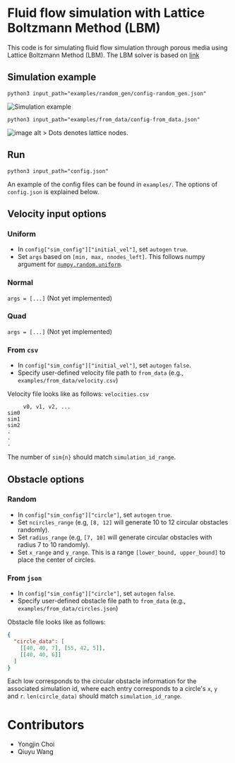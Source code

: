 # Fluid flow simulation with Lattice Boltzmann Method (LBM)
This code is for simulating fluid flow simulation through porous media
using Lattice Boltzmann Method (LBM). The LBM solver is based on [link](https://github.com/Amber1995/Taichi-MRT-MultiphaseLBM)

## Simulation example
```shell
python3 input_path="examples/random_gen/config-random_gen.json"
```
![Simulation example](examples/random_gen/outputs/porous0.gif)
```shell
python3 input_path="examples/from_data/config-from_data.json"
```
![image alt >](examples/from_data/outputs/porous1.gif)
Dots denotes lattice nodes.

## Run
```shell
python3 input_path="config.json"
```
An example of the config files can be found in `examples/`. The options of `config.json` is explained below.

## Velocity input options

### Uniform
* In `config["sim_config"]["initial_vel"]`, set `autogen` `true`.
* Set `args` based on `[min, max, nnodes_left]`. This follows numpy argument for 
[`numpy.random.uniform`](https://numpy.org/doc/stable/reference/random/generated/numpy.random.uniform.html#numpy-random-uniform).

### Normal
`args = [...]` (Not yet implemented)

### Quad
`args = [...]` (Not yet implemented)

### From `csv`
* In `config["sim_config"]["initial_vel"]`, set `autogen` `false`.
* Specify user-defined velocity file path to `from_data` (e.g., `examples/from_data/velocity.csv`) 

Velocity file looks like as follows: 
`velocities.csv`
```
     v0, v1, v2, ...
sim0
sim1
sim2
.
.
.
```

The number of `sim{n}` should match `simulation_id_range`.

## Obstacle options
### Random
* In `config["sim_config"]["circle"]`, set `autogen` `true`.
* Set `ncircles_range` (e.g, `[8, 12]` will generate 10 to 12 circular obstacles randomly).
* Set `radius_range` (e.g, `[7, 10]` will generate circular obstacles with radius 7 to 10 randomly).
* Set `x_range` and `y_range`. 
This is a range `[lower_bound, upper_bound]` to place the center of circles.

### From `json`
* In `config["sim_config"]["circle"]`, set `autogen` `false`.
* Specify user-defined obstacle file path to `from_data` (e.g., `examples/from_data/circles.json`)

Obstacle file looks like as follows: 
```json
{
  "circle_data": [
    [[40, 40, 7], [55, 42, 5]],
    [[40, 40, 6]]
  ]
}
```
Each low corresponds to the circular obstacle information for the associated simulation id, 
where each entry corresponds to a circle's `x`, `y` and `r`. 
`len(circle_data)` should match `simulation_id_range`.

# Contributors
* Yongjin Choi
* Qiuyu Wang